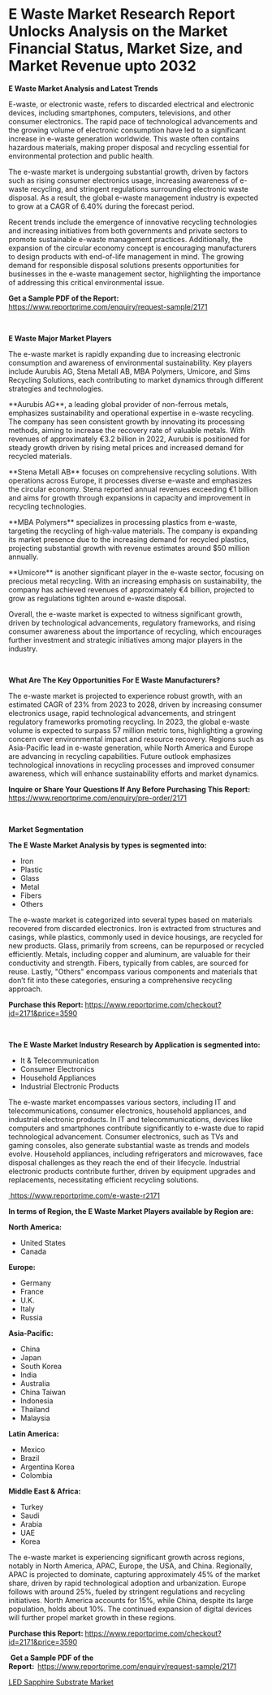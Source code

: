 <p><h1>E Waste Market Research Report Unlocks Analysis on the Market Financial Status, Market Size, and Market Revenue upto 2032</h1></p><p><strong>E Waste Market Analysis and Latest Trends</strong></p>
<p><p>E-waste, or electronic waste, refers to discarded electrical and electronic devices, including smartphones, computers, televisions, and other consumer electronics. The rapid pace of technological advancements and the growing volume of electronic consumption have led to a significant increase in e-waste generation worldwide. This waste often contains hazardous materials, making proper disposal and recycling essential for environmental protection and public health.</p><p>The e-waste market is undergoing substantial growth, driven by factors such as rising consumer electronics usage, increasing awareness of e-waste recycling, and stringent regulations surrounding electronic waste disposal. As a result, the global e-waste management industry is expected to grow at a CAGR of 6.40% during the forecast period. </p><p>Recent trends include the emergence of innovative recycling technologies and increasing initiatives from both governments and private sectors to promote sustainable e-waste management practices. Additionally, the expansion of the circular economy concept is encouraging manufacturers to design products with end-of-life management in mind. The growing demand for responsible disposal solutions presents opportunities for businesses in the e-waste management sector, highlighting the importance of addressing this critical environmental issue.</p></p>
<p><strong>Get a Sample PDF of the Report:&nbsp;</strong> <a href="https://www.reportprime.com/enquiry/request-sample/2171?utm_campaign=2960&utm_medium=2&utm_source=Github&utm_content=ia&utm_term=18032025&utm_id=e-waste">https://www.reportprime.com/enquiry/request-sample/2171</a></p>
<p>&nbsp;</p>
<p><strong>E Waste Major Market Players</strong></p>
<p><p>The e-waste market is rapidly expanding due to increasing electronic consumption and awareness of environmental sustainability. Key players include Aurubis AG, Stena Metall AB, MBA Polymers, Umicore, and Sims Recycling Solutions, each contributing to market dynamics through different strategies and technologies.</p><p>**Aurubis AG**, a leading global provider of non-ferrous metals, emphasizes sustainability and operational expertise in e-waste recycling. The company has seen consistent growth by innovating its processing methods, aiming to increase the recovery rate of valuable metals. With revenues of approximately €3.2 billion in 2022, Aurubis is positioned for steady growth driven by rising metal prices and increased demand for recycled materials.</p><p>**Stena Metall AB** focuses on comprehensive recycling solutions. With operations across Europe, it processes diverse e-waste and emphasizes the circular economy. Stena reported annual revenues exceeding €1 billion and aims for growth through expansions in capacity and improvement in recycling technologies.</p><p>**MBA Polymers** specializes in processing plastics from e-waste, targeting the recycling of high-value materials. The company is expanding its market presence due to the increasing demand for recycled plastics, projecting substantial growth with revenue estimates around $50 million annually.</p><p>**Umicore** is another significant player in the e-waste sector, focusing on precious metal recycling. With an increasing emphasis on sustainability, the company has achieved revenues of approximately €4 billion, projected to grow as regulations tighten around e-waste disposal.</p><p>Overall, the e-waste market is expected to witness significant growth, driven by technological advancements, regulatory frameworks, and rising consumer awareness about the importance of recycling, which encourages further investment and strategic initiatives among major players in the industry.</p></p>
<p>&nbsp;</p>
<p><strong>What Are The Key Opportunities For E Waste Manufacturers?</strong></p>
<p><p>The e-waste market is projected to experience robust growth, with an estimated CAGR of 23% from 2023 to 2028, driven by increasing consumer electronics usage, rapid technological advancements, and stringent regulatory frameworks promoting recycling. In 2023, the global e-waste volume is expected to surpass 57 million metric tons, highlighting a growing concern over environmental impact and resource recovery. Regions such as Asia-Pacific lead in e-waste generation, while North America and Europe are advancing in recycling capabilities. Future outlook emphasizes technological innovations in recycling processes and improved consumer awareness, which will enhance sustainability efforts and market dynamics.</p></p>
<p><strong>Inquire or Share Your Questions If Any Before Purchasing This Report:</strong> <a href="https://www.reportprime.com/enquiry/pre-order/2171?utm_campaign=2960&utm_medium=2&utm_source=Github&utm_content=ia&utm_term=18032025&utm_id=e-waste">https://www.reportprime.com/enquiry/pre-order/2171</a></p>
<p>&nbsp;</p>
<p><strong>Market Segmentation</strong></p>
<p><strong>The E Waste Market Analysis by types is segmented into:</strong></p>
<p><ul><li>Iron</li><li>Plastic</li><li>Glass</li><li>Metal</li><li>Fibers</li><li>Others</li></ul></p>
<p><p>The e-waste market is categorized into several types based on materials recovered from discarded electronics. Iron is extracted from structures and casings, while plastics, commonly used in device housings, are recycled for new products. Glass, primarily from screens, can be repurposed or recycled efficiently. Metals, including copper and aluminum, are valuable for their conductivity and strength. Fibers, typically from cables, are sourced for reuse. Lastly, "Others" encompass various components and materials that don’t fit into these categories, ensuring a comprehensive recycling approach.</p></p>
<p><strong>Purchase this Report:&nbsp;</strong><a href="https://www.reportprime.com/checkout?id=2171&price=3590&utm_campaign=2960&utm_medium=2&utm_source=Github&utm_content=ia&utm_term=18032025&utm_id=e-waste">https://www.reportprime.com/checkout?id=2171&price=3590</a></p>
<p>&nbsp;</p>
<p><strong>The E Waste Market Industry Research by Application is segmented into:</strong></p>
<p><ul><li>It & Telecommunication</li><li>Consumer Electronics</li><li>Household Appliances</li><li>Industrial Electronic Products</li></ul></p>
<p><p>The e-waste market encompasses various sectors, including IT and telecommunications, consumer electronics, household appliances, and industrial electronic products. In IT and telecommunications, devices like computers and smartphones contribute significantly to e-waste due to rapid technological advancement. Consumer electronics, such as TVs and gaming consoles, also generate substantial waste as trends and models evolve. Household appliances, including refrigerators and microwaves, face disposal challenges as they reach the end of their lifecycle. Industrial electronic products contribute further, driven by equipment upgrades and replacements, necessitating efficient recycling solutions.</p></p>
<p><a href="https://www.reportprime.com/e-waste-r2171?utm_campaign=2960&utm_medium=2&utm_source=Github&utm_content=ia&utm_term=18032025&utm_id=e-waste">&nbsp;https://www.reportprime.com/e-waste-r2171</a></p>
<p><strong>In terms of Region, the E Waste Market Players available by Region are:</strong></p>
<p>
    <p> <strong> North America: </strong>
        <ul>
            <li>United States</li>
            <li>Canada</li>
        </ul>
        </p> 
    <p> <strong> Europe: </strong>
        <ul>
            <li>Germany</li>
            <li>France</li>
            <li>U.K.</li>
            <li>Italy</li>
            <li>Russia</li>
        </ul>
        </p> 
    <p> <strong> Asia-Pacific: </strong>
        <ul>
            <li>China</li>
            <li>Japan</li>
            <li>South Korea</li>
            <li>India</li>
            <li>Australia</li>
            <li>China Taiwan</li>
            <li>Indonesia</li>
            <li>Thailand</li>
            <li>Malaysia</li>
        </ul>
        </p> 
    <p> <strong> Latin America: </strong>
        <ul>
            <li>Mexico</li>
            <li>Brazil</li>
            <li>Argentina Korea</li>
            <li>Colombia</li>
        </ul>
        </p> 
    <p> <strong> Middle East & Africa: </strong>
        <ul>
            <li>Turkey</li>
            <li>Saudi</li>
            <li>Arabia</li>
            <li>UAE</li>
            <li>Korea</li>
        </ul>
    </p>
    </p>
<p><p>The e-waste market is experiencing significant growth across regions, notably in North America, APAC, Europe, the USA, and China. Regionally, APAC is projected to dominate, capturing approximately 45% of the market share, driven by rapid technological adoption and urbanization. Europe follows with around 25%, fueled by stringent regulations and recycling initiatives. North America accounts for 15%, while China, despite its large population, holds about 10%. The continued expansion of digital devices will further propel market growth in these regions.</p></p>
<p><strong>Purchase this Report: </strong><a href="https://www.reportprime.com/checkout?id=2171&price=3590&utm_campaign=2960&utm_medium=2&utm_source=Github&utm_content=ia&utm_term=18032025&utm_id=e-waste">https://www.reportprime.com/checkout?id=2171&price=3590</a></p>
<p>&nbsp;<strong>Get a Sample PDF of the Report:&nbsp;&nbsp;</strong><a href="https://www.reportprime.com/enquiry/request-sample/2171?utm_campaign=2960&utm_medium=2&utm_source=Github&utm_content=ia&utm_term=18032025&utm_id=e-waste">https://www.reportprime.com/enquiry/request-sample/2171</a></p>
<p><strong></strong></p>
<p><p><a href="https://github.com/muskoaizahfi/Market-Research-Report-List-1/blob/main/led-sapphire-substrate-market.md?utm_campaign=2960&utm_medium=2&utm_source=Github&utm_content=ia&utm_term=18032025&utm_id=e-waste">LED Sapphire Substrate Market</a></p></p>